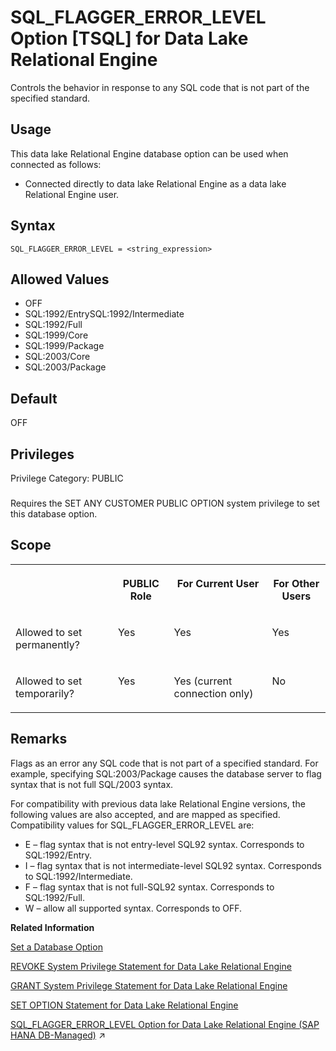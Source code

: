 <!-- loioa6561a9684f21015b8c7dfeda2c69941 -->

# SQL\_FLAGGER\_ERROR\_LEVEL Option \[TSQL\] for Data Lake Relational Engine

Controls the behavior in response to any SQL code that is not part of the specified standard.



<a name="loioa6561a9684f21015b8c7dfeda2c69941__section_fq2_gpq_znb"/>

## Usage

This data lake Relational Engine database option can be used when connected as follows:

-   Connected directly to data lake Relational Engine as a data lake Relational Engine user.



<a name="loioa6561a9684f21015b8c7dfeda2c69941__sql_flagger_error_syntax1"/>

## Syntax

```
SQL_FLAGGER_ERROR_LEVEL = <string_expression>
```



<a name="loioa6561a9684f21015b8c7dfeda2c69941__sql_flagger_error_values1"/>

## Allowed Values

-   OFF
-   SQL:1992/EntrySQL:1992/Intermediate
-   SQL:1992/Full
-   SQL:1999/Core
-   SQL:1999/Package
-   SQL:2003/Core
-   SQL:2003/Package



<a name="loioa6561a9684f21015b8c7dfeda2c69941__sql_flagger_error_default1"/>

## Default

OFF



<a name="loioa6561a9684f21015b8c7dfeda2c69941__sql_flagger_error_priv1"/>

## Privileges

Privilege Category: PUBLIC



### 

Requires the SET ANY CUSTOMER PUBLIC OPTION system privilege to set this database option.



<a name="loioa6561a9684f21015b8c7dfeda2c69941__sql_flagger_error_scope1"/>

## Scope


<table>
<tr>
<th valign="top">

 

</th>
<th valign="top">

PUBLIC Role

</th>
<th valign="top">

For Current User

</th>
<th valign="top">

For Other Users

</th>
</tr>
<tr>
<td valign="top">

Allowed to set permanently?

</td>
<td valign="top">

Yes

</td>
<td valign="top">

Yes

</td>
<td valign="top">

Yes

</td>
</tr>
<tr>
<td valign="top">

Allowed to set temporarily?

</td>
<td valign="top">

Yes

</td>
<td valign="top">

Yes \(current connection only\)

</td>
<td valign="top">

No

</td>
</tr>
</table>



<a name="loioa6561a9684f21015b8c7dfeda2c69941__sql_flagger_error_remarks1"/>

## Remarks

Flags as an error any SQL code that is not part of a specified standard. For example, specifying SQL:2003/Package causes the database server to flag syntax that is not full SQL/2003 syntax.

For compatibility with previous data lake Relational Engine versions, the following values are also accepted, and are mapped as specified. Compatibility values for SQL\_FLAGGER\_ERROR\_LEVEL are:

-   E – flag syntax that is not entry-level SQL92 syntax. Corresponds to SQL:1992/Entry.
-   I – flag syntax that is not intermediate-level SQL92 syntax. Corresponds to SQL:1992/Intermediate.
-   F – flag syntax that is not full-SQL92 syntax. Corresponds to SQL:1992/Full.
-   W – allow all supported syntax. Corresponds to OFF.

**Related Information**  


[Set a Database Option](set-a-database-option-0dcb893.md "You set options with the SET OPTION statement.")

[REVOKE System Privilege Statement for Data Lake Relational Engine](../080-sql-statements/revoke-system-privilege-statement-for-data-lake-relational-engine-a3eadda.md "Removes specific system privileges from specific users and the right to administer the privilege.")

[GRANT System Privilege Statement for Data Lake Relational Engine](../080-sql-statements/grant-system-privilege-statement-for-data-lake-relational-engine-a3dfcb0.md "Grants specific system privileges to users or roles, with or without administrative rights.")

[SET OPTION Statement for Data Lake Relational Engine](../080-sql-statements/set-option-statement-for-data-lake-relational-engine-a625da7.md "Changes options that affect the behavior of the database and its compatibility with Transact-SQL. Setting the value of an option can change the behavior for all users or an individual user, in either a temporary or permanent scope.")

[SQL_FLAGGER_ERROR_LEVEL Option for Data Lake Relational Engine (SAP HANA DB-Managed)](https://help.sap.com/viewer/a898e08b84f21015969fa437e89860c8/2024_3_QRC/en-US/8d0419f947274ddfb7c2be8bb35ac237.html "Controls the behavior in response to any SQL code that is not part of the specified standard.") :arrow_upper_right:

